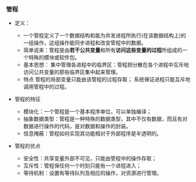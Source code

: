 ### 管程

* 定义：
  * 一个管程定义了一个数据结构和能为并发进程所执行(在该数据结构上)的一组操作，这组操作能同步进程和改变管程中的数据。
  * 简单说来：管程是由**若干公共变量**和所有**访问这些变量的过程**所组成的一个特殊的模块或软件包。
  * 基本思想：
    集中管理各进程中的临界区：管程把分散在各个进程中互斥地访问公共变量的那些临界区集中起来管理。
  * 特点
    管程的局部变量只能由该管程的过程存取；
    系统保证进程只能互斥地调用管程中的过程。

* 管程的特征

  * 模块化：一个管程是一个基本程序单位，可以单独编译；
  * 抽象数据类型：管程是一种特殊的数据类型，其中不仅有数据，而且有对数据进行操作的代码，是对数据和操作的封装。
  * 信息掩蔽：管程如何实现其功能相对于外部程序是半透明的。


* 管程的优点
    * 安全性：共享变量外部不可见，只能由管程中的操作存取；
    * 互斥性：管程保任何一个时刻只能有一个进程进入；
    * 等待机制：设置有等待队列及相应的操作，对资源进行管理。

